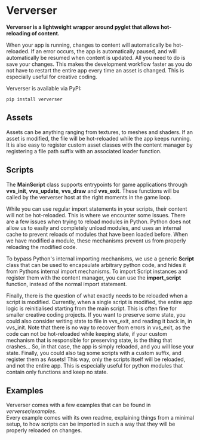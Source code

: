 # Ververser

**Ververser is a lightweight wrapper around pyglet that allows hot-reloading of content.** 

When your app is running, changes to content will automatically be hot-reloaded.
If an error occurs, the app is automatically paused, 
and will automatically be resumed when content is updated. 
All you need to do is save your changes. 
This makes the development workflow faster as you do not have to restart the entire app every time an asset is changed. 
This is especially useful for creative coding. 

Ververser is available via PyPI:

```
pip install ververser
```

## Assets  
Assets can be anything ranging from textures, to meshes and shaders. 
If an asset is modified, the file will be hot-reloaded while the app keeps running. 
It is also easy to register custom asset classes with the content manager by registering a file path suffix with an associated loader function.   

## Scripts
The **MainScript** class supports entrypoints for game applications through **vvs_init**, **vvs_update**, **vvs_draw** and **vvs_exit**.
These functions will be called by the ververser host at the right moments in the game loop.

While you can use regular import statements in your scripts, their content will not be hot-reloaded. 
This is where we encounter some issues.
There are a few issues when trying to reload modules in Python. 
Python does not allow us to easily and completely unload modules, 
and uses an internal cache to prevent reloads of modules that have been loaded before. 
When we have modified a module, these mechanisms prevent us from properly reloading the modified code. 

To bypass Python's internal importing mechanisms, 
we use a generic **Script** class that can be used to encapsulate arbitrary python code, 
and hides it from Pythons internal import mechanisms.
To import Script instances and register them with the content manager, 
you can use the **import_script** function, instead of the normal import statement. 

Finally, there is the question of what exactly needs to be reloaded when a script is modified. 
Currently, when a single script is modified, the entire app logic is reinitialised starting from the main script.
This is often fine for smaller creative coding projects. 
If you want to preserve some state, 
you could also consider writing state to file in vvs_exit, and reading it back in, in vvs_init. 
Note that there is no way to recover from errors in vvs_exit, 
as the code can not be hot-reloaded while keeping state, 
if your custom mechanism that is responsible for preserving state, is the thing that crashes...
So, in that case, the app is simply reloaded, and you will lose your state.
Finally, you could also tag some scripts with a custom suffix, and register them as Assets! 
This way, only the scripts itself will be reloaded, and not the entire app. 
This is especially useful for python modules that contain only functions and keep no state. 


## Examples

Ververser comes with a few examples that can be found in _ververser/examples_.  
Every example comes with its own readme, explaining things from a minimal setup, 
to how scripts can be imported in such a way that they will be properly reloaded on changes.
